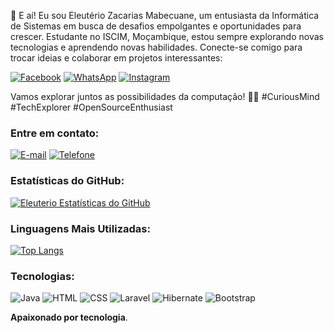 👋 E aí! Eu sou Eleutério Zacarias Mabecuane, um entusiasta da Informática de Sistemas em busca de desafios empolgantes e oportunidades para crescer. Estudante no ISCIM, Moçambique, estou sempre explorando novas tecnologias e aprendendo novas habilidades. Conecte-se comigo para trocar ideias e colaborar em projetos interessantes:

[![Facebook](https://img.icons8.com/color/32/000000/facebook.png)](https://www.facebook.com/share/2LTLJ2kSt1qFKXbH/?mibextid=qi2Omg) 
[![WhatsApp](https://img.icons8.com/color/32/000000/whatsapp.png)](https://wa.me/qr/ICKLYOIN72LPO1) 
[![Instagram](https://img.icons8.com/color/32/000000/instagram-new.png)](https://www.instagram.com/junior_mabecuane?igsh=dWZ3ZmNlMnJqNXlj)

Vamos explorar juntos as possibilidades da computação! 🚀🌟 #CuriousMind #TechExplorer #OpenSourceEnthusiast
### Entre em contato:

[![E-mail](https://img.shields.io/badge/Email-juniormabecuane7@gmail.com-blue)]()
[![Telefone](https://img.shields.io/badge/Telefone-+258844318136-blue)]()

### Estatísticas do GitHub:

[![Eleuterio Estatísticas do GitHub](https://github-readme-stats.vercel.app/api?username=EleuterioZM&show_icons=true&theme=dracula)](https://github.com/anuraghazra/github-readme-stats)

### Linguagens Mais Utilizadas:

[![Top Langs](https://github-readme-stats.vercel.app/api/top-langs/?username=EleuterioZM&layout=compact&theme=radical)](https://github.com/junior_mabecuane)

### Tecnologias:
![Java](https://img.shields.io/badge/Java-007396?style=for-the-badge&logo=java&logoColor=white)
![HTML](https://img.shields.io/badge/HTML5-E34F26?style=for-the-badge&logo=html5&logoColor=white)
![CSS](https://img.shields.io/badge/CSS3-1572B6?style=for-the-badge&logo=css3&logoColor=white)
![Laravel](https://img.shields.io/badge/Laravel-FF2D20?style=for-the-badge&logo=laravel&logoColor=white)
![Hibernate](https://img.shields.io/badge/Hibernate-59666C?style=for-the-badge&logo=hibernate&logoColor=white)
![Bootstrap](https://img.shields.io/badge/Bootstrap-7952B3?style=for-the-badge&logo=bootstrap&logoColor=white)

**Apaixonado por tecnologia**.
